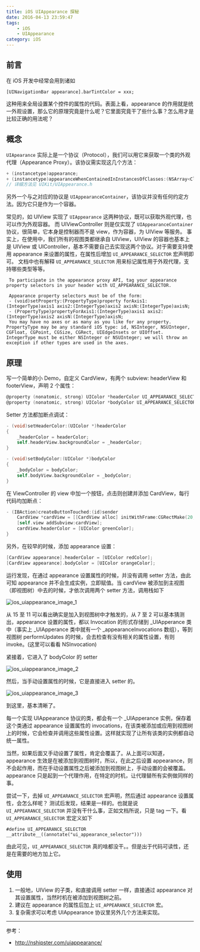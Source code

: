 ```yaml
---
title: iOS UIAppearance 探秘
date: 2016-04-13 23:59:47
tags:
	- iOS
	- UIAppearance
category: iOS
---
```


## 前言

在 iOS 开发中经常会用到诸如

	[UINavigationBar appearance].barTintColor = xxx;

这种用来全局设置某个控件的属性的代码。表面上看，appearance 的作用就是统一外观设置，那么它的原理究竟是什么呢？它里面究竟干了些什么事？怎么用才是比较正确的用法呢？

<!-- more -->

## 概念

`UIApearance` 实际上是一个协议（Protocol），我们可以用它来获取一个类的外观代理（Appearance Proxy）。该协议需实现这几个方法：

```ObjectiveC
+ (instancetype)appearance;
+ (instancetype)appearanceWhenContainedInInstancesOfClasses:(NSArray<Class <UIAppearanceContainer>> *)containerTypes NS_AVAILABLE_IOS(9_0);
// 详细方法见 UIKit/UIAppearance.h
```

另外一个与之对应的协议是 `UIAppearanceContainer`，该协议并没有任何约定方法。因为它只是作为一个容器。

常见的，如 UIView 实现了 `UIAppearance` 这两种协议，既可以获取外观代理，也可以作为外观容器。
而 UIViewController 则是仅实现了 `UIAppearanceContainer` 协议，很简单，它本身是控制器而不是 view，作为容器，为 UIView 等服务。
事实上，在使用中，我们所有的视图类都继承自 UIView，UIView 的容器也基本上是 UIView 或 UIController，基本不需要自己去实现这两个协议。对于需要支持使用 appearance 来设置的属性，在属性后增加 `UI_APPEARANCE_SELECTOR` 宏声明即可。
文档中也有解释 `UI_APPEARANCE_SELECTOR` 用来标记属性用于外观代理，支持哪些类型等等。

```
 To participate in the appearance proxy API, tag your appearance property selectors in your header with UI_APPEARANCE_SELECTOR.
 
 Appearance property selectors must be of the form:
 - (void)setProperty:(PropertyType)property forAxis1:(IntegerType)axis1 axis2:(IntegerType)axis2 axisN:(IntegerType)axisN;
 - (PropertyType)propertyForAxis1:(IntegerType)axis1 axis2:(IntegerType)axis2 axisN:(IntegerType)axisN;
 You may have no axes or as many as you like for any property. PropertyType may be any standard iOS type: id, NSInteger, NSUInteger, CGFloat, CGPoint, CGSize, CGRect, UIEdgeInsets or UIOffset. IntegerType must be either NSInteger or NSUInteger; we will throw an exception if other types are used in the axes.
```
 
## 原理

写一个简单的小 Demo，自定义 CardView，有两个 subview: headerView 和 footerView，声明 2 个属性：

```ObjectiveC
@property (nonatomic, strong) UIColor *headerColor UI_APPEARANCE_SELECTOR;
@property (nonatomic, strong) UIColor *bodyColor UI_APPEARANCE_SELECTOR;
```

Setter 方法都加断点调试：

```ObjectiveC
- (void)setHeaderColor:(UIColor *)headerColor
{
    _headerColor = headerColor;
    self.headerView.backgroundColor = _headerColor;
}

- (void)setBodyColor:(UIColor *)bodyColor
{
    _bodyColor = bodyColor;
    self.bodyView.backgroundColor = _bodyColor;
}
```

在 ViewController 的 view 中加一个按钮，点击则创建并添加 CardView，每行代码均加断点：

```ObjectiveC
- (IBAction)createButtonTouched:(id)sender
	CardView *cardView = [[CardView alloc] initWithFrame:CGRectMake(20, 100, 80, 120)];
	[self.view addSubview:cardView];
	cardView.headerColor = [UIColor greenColor];
}
```

另外，在较早的时候，添加 appearance 设置：

```ObjectiveC
[CardView appearance].headerColor = [UIColor redColor];
[CardView appearance].bodyColor = [UIColor orangeColor];
```

运行发现，在通过 appearance 设置属性的时候，并没有调用 setter 方法，由此可知 appearance 并不会生成实例，立即赋值。当 cardView 被添加到主视图（即视图树）中去的时候，才依次调用两个 setter 方法，调用栈如下

![ios_uiappearance_image_1](https://o.ruogoo.cn/image/74714a9392e3cdbbb09588ab870d1b93.png)

从 15 至 11 可以看出确实是加入到视图树中才触发的，从 7 至 2 可以基本猜测出，appearance 设置的属性，都以 Invocation 的形式存储到 _UIApperance 类中（事实上 _UIApperance 类中就有一个 _appearanceInvocations 数组），等到视图树 performUpdates 的时候，会去检查有没有相关的属性设置，有则 invoke。(这里可以看看 NSInvocation)

紧接着，它进入了 bodyColor 的 setter

![ios_uiappearance_image_2](https://o.ruogoo.cn/image/47aac21a62666b58b4c3360290b58b56.png)

然后，当手动设置属性的时候，它是直接进入 setter 的。

![ios_uiappearance_image_3](https://o.ruogoo.cn/image/7867c26dc60298f99afce705d9f77e38.png)

到这里，基本清晰了。

每一个实现 UIAppearance 协议的类，都会有一个 _UIApperance 实例，保存着这个类通过 appearance 设置属性的 invocations，在该类被添加或应用到视图树上的时候，它会检查并调用这些属性设置。这样就实现了让所有该类的实例都自动统一属性。

当然，如果后面又手动设置了属性，肯定会覆盖了。从上面可以知道，appearance 生效是在被添加到视图树时，所以，在此之后设置 appearance，则不会起作用，而在手动设置属性之后被添加到视图树上，手动设置的会被覆盖。appearance 只是起到一个代理作用，在特定的时机，让代理替所有实例做同样的事。


尝试一下，去掉 `UI_APPEARANCE_SELECTOR` 宏声明，然后通过 appearance 设置属性，会怎么样呢？
测试后发现，结果是一样的。也就是说 `UI_APPEARANCE_SELECTOR` 并没有干什么事，正如文档所说，只是 tag 一下。看 `UI_APPEARANCE_SELECTOR` 宏定义如下

	#define UI_APPEARANCE_SELECTOR __attribute__((annotate("ui_appearance_selector")))

由此可见，`UI_APPEARANCE_SELECTOR` 真的啥都没干。。但是出于代码可读性，还是在需要的地方加上它。


## 使用


1. 一般地，UIView 的子类，和直接调用 setter 一样，直接通过 appearance 对其设置属性，当然时机在被添加到视图树之前。
2. 建议在 appearance 的属性后加上 `UI_APPEARANCE_SELECTOR` 宏。
3. 复杂需求可以考虑 UIAppearance 协议里另外几个方法来实现。

----

参考：

- http://nshipster.com/uiappearance/


